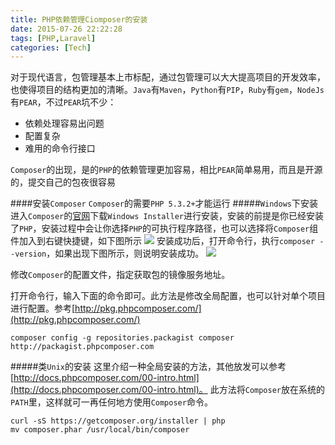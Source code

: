 ```yaml
---
title: PHP依赖管理Ciomposer的安装
date: 2015-07-26 22:22:28
tags: [PHP,Laravel]
categories: [Tech]
---
```

对于现代语言，包管理基本上市标配，通过包管理可以大大提高项目的开发效率，也使得项目的结构更加的清晰。`Java`有`Maven`，`Python`有`PIP`，`Ruby`有`gem`，`NodeJs`有`PEAR`，不过`PEAR`坑不少：
* 依赖处理容易出问题
* 配置复杂
* 难用的命令行接口

`Composer`的出现，是的`PHP`的依赖管理更加容易，相比`PEAR`简单易用，而且是开源的，提交自己的包夜很容易

####安装`Composer`
`Composer`的需要`PHP 5.3.2+`才能运行
#####`Windows`下安装
进入`Composer`的[官网](https://getcomposer.org/download/)下载`Windows Installer`进行安装，安装的前提是你已经安装了`PHP`，安装过程中会让你选择`PHP`的可执行程序路径，也可以选择将`Composer`组件加入到右键快捷键，如下图所示
![](/images/archive/img_composer_1.png)
安装成功后，打开命令行，执行`composer --version`，如果出现下图所示，则说明安装成功。
![](/images/archive/img_composer_2.png)

修改`Composer`的配置文件，指定获取包的镜像服务地址。

<!--more -->

打开命令行，输入下面的命令即可。此方法是修改全局配置，也可以针对单个项目进行配置。参考[http://pkg.phpcomposer.com/](http://pkg.phpcomposer.com/)
```
composer config -g repositories.packagist composer http://packagist.phpcomposer.com
```
#####类`Unix`的安装
这里介绍一种全局安装的方法，其他放发可以参考[http://docs.phpcomposer.com/00-intro.html](http://docs.phpcomposer.com/00-intro.html)。
此方法将`Composer`放在系统的`PATH`里，这样就可一再任何地方使用`Composer`命令。
```
curl -sS https://getcomposer.org/installer | php
mv composer.phar /usr/local/bin/composer
```
